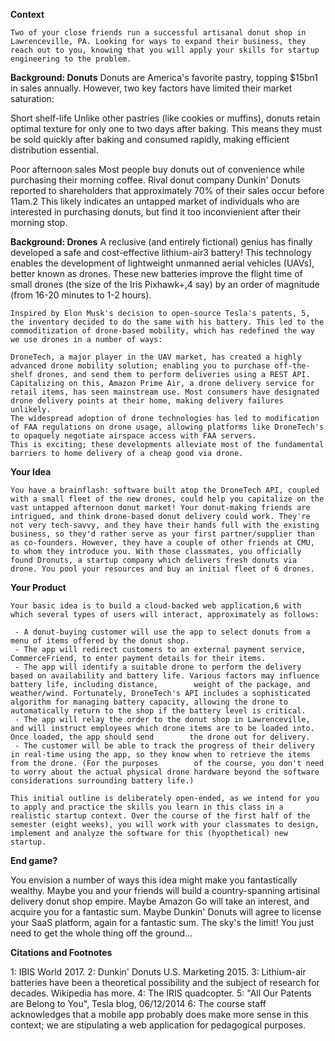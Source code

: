 **Context**

    Two of your close friends run a successful artisanal donut shop in Lawrenceville, PA. Looking for ways to expand their business, they reach out to you, knowing that you will apply your skills for startup engineering to the problem.

**Background: Donuts**
    Donuts are America's favorite pastry, topping $15bn1 in sales annually. However, two key factors have limited their market saturation:

Short shelf-life
    Unlike other pastries (like cookies or muffins), donuts retain optimal texture for only one to two days after baking. This means they must be sold quickly after baking and consumed rapidly, making efficient distribution essential.

Poor afternoon sales
    Most people buy donuts out of convenience while purchasing their morning coffee. Rival donut company Dunkin' Donuts reported to shareholders that approximately 70% of their sales occur before 11am.2 This likely indicates an untapped market of individuals who are interested in purchasing donuts, but find it too inconvienient after their morning stop.

**Background: Drones**
    A reclusive (and entirely fictional) genius has finally developed a safe and cost-effective lithium-air3 battery! This technology enables the development of lightweight unmanned aerial vehicles (UAVs), better known as drones. These new batteries improve the flight time of small drones (the size of the Iris Pixhawk+,4 say) by an order of magnitude (from 16-20 minutes to 1-2 hours).

    Inspired by Elon Musk's decision to open-source Tesla's patents, 5, the inventory decided to do the same with his battery. This led to the commoditization of drone-based mobility, which has redefined the way we use drones in a number of ways:

    DroneTech, a major player in the UAV market, has created a highly advanced drone mobility solution; enabling you to purchase off-the-shelf drones, and send them to perform deliveries using a REST API.
    Capitalizing on this, Amazon Prime Air, a drone delivery service for retail items, has seen mainstream use. Most consumers have designated drone delivery points at their home, making delivery failures unlikely.
    The widespread adoption of drone technologies has led to modification of FAA regulations on drone usage, allowing platforms like DroneTech's to opaquely negotiate airspace access with FAA servers.
    This is exciting; these developments alleviate most of the fundamental barriers to home delivery of a cheap good via drone.

**Your Idea**

    You have a brainflash: software built atop the DroneTech API, coupled with a small fleet of the new drones, could help you capitalize on the vast untapped afternoon donut market! Your donut-making friends are intrigued, and think drone-based donut delivery could work. They're not very tech-savvy, and they have their hands full with the existing business, so they'd rather serve as your first partner/supplier than as co-founders. However, they have a couple of other friends at CMU, to whom they introduce you. With those classmates, you officially found Dronuts, a startup company which delivers fresh donuts via drone. You pool your resources and buy an initial fleet of 6 drones.

**Your Product**

    Your basic idea is to build a cloud-backed web application,6 with which several types of users will interact, approximately as follows:

     - A donut-buying customer will use the app to select donuts from a menu of items offered by the donut shop.
     - The app will redirect customers to an external payment service, CommerceFriend, to enter payment details for their items.
     - The app will identify a suitable drone to perform the delivery based on availability and battery life. Various factors may influence battery life, including distance,        weight of the package, and weather/wind. Fortunately, DroneTech's API includes a sophisticated algorithm for managing battery capacity, allowing the drone to                  automatically return to the shop if the battery level is critical.
     - The app will relay the order to the donut shop in Lawrenceville, and will instruct employees which drone items are to be loaded into. Once loaded, the app should send        the drone out for delivery.
     - The customer will be able to track the progress of their delivery in real-time using the app, so they know when to retrieve the items from the drone. (For the purposes        of the course, you don't need to worry about the actual physical drone hardware beyond the software considerations surrounding battery life.)

    This initial outline is deliberately open-ended, as we intend for you to apply and practice the skills you learn in this class in a realistic startup context. Over the course of the first half of the semester (eight weeks), you will work with your classmates to design, implement and analyze the software for this (hyopthetical) new startup.

**End game?**

You envision a number of ways this idea might make you fantastically wealthy. Maybe you and your friends will build a country-spanning artisinal delivery donut shop empire. Maybe Amazon Go will take an interest, and acquire you for a fantastic sum. Maybe Dunkin' Donuts will agree to license your SaaS platform, again for a fantastic sum. The sky's the limit! You just need to get the whole thing off the ground...

**Citations and Footnotes**

1: IBIS World 2017.
2: Dunkin' Donuts U.S. Marketing 2015.
3: Lithium-air batteries have been a theoretical possibility and the subject of research for decades. Wikipedia has more.
4: The IRIS quadcopter.
5: "All Our Patents are Belong to You", Tesla blog, 06/12/2014
6: The course staff acknowledges that a mobile app probably does make more sense in this context; we are stipulating a web application for pedagogical purposes.

